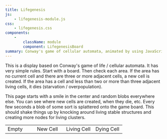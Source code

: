 ```yaml
---
title: Lifegenesis
js:
    - lifegenesis-module.js
css:
    - lifegenesis.css
components:
    -
        className: module
        component: LifegenesisBoard
summary: Conway's game of cellular automata, animated by using JavaScript to swap CSS classes.  Random splatters assist in keeping things interesting.
---
```


This is a display based on Conway's game of life / cellular automata.  It has very simple rules.  Start with a board.  Then check each area.  If the area has no current cell and there are three or more adjacent cells, a new cell is created.  If the area has a cell and less than two or more than three adjacent living cells, it dies (starvation / overpopulation).

This page starts with a smile in the center and random blobs everywhere else.  You can see where new cells are created, when they die, etc.  Every few seconds a blob of some sort is splattered onto the game board.  This should shake things up by knocking around living stable structures and creating more nodes for living clusters.

<div class="module Jc(c)"></div>

<table>
    <tr>
        <td width=25%>
            <div class="cell cell-fixed state0"></div> Empty
        </td>
        <td width=25%>
            <div class="cell cell-fixed state1"></div> New Cell
        </td>
        <td width=25%>
            <div class="cell cell-fixed state2"></div> Living Cell
        </td>
        <td width=25%>
            <div class="cell cell-fixed state3"></div> Dying Cell
        </td>
    </tr>
</table>
